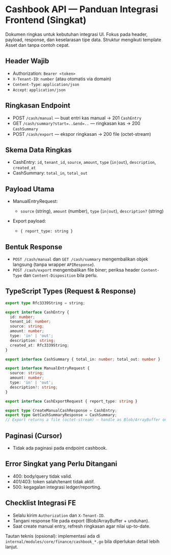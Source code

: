 # Cashbook API — Panduan Integrasi Frontend (Singkat)

Dokumen ringkas untuk kebutuhan integrasi UI. Fokus pada header, payload, response, dan keselarasan tipe data. Struktur mengikuti template Asset dan tanpa contoh cepat.

## Header Wajib

- Authorization: `Bearer <token>`
- `X-Tenant-ID`: `number` (atau otomatis via domain)
- `Content-Type`: `application/json`
- `Accept`: `application/json`

## Ringkasan Endpoint

- POST `/cash/manual` — buat entri kas manual → 201 `CashEntry`
- GET `/cash/summary?start=..&end=..` — ringkasan kas → 200 `CashSummary`
- POST `/cash/export` — ekspor ringkasan → 200 file (octet-stream)

## Skema Data Ringkas

- CashEntry: `id`, `tenant_id`, `source`, `amount`, `type` (`in|out`), `description`, `created_at`
- CashSummary: `total_in`, `total_out`

## Payload Utama

- ManualEntryRequest:
  - `source` (string), `amount` (number), `type` (`in|out`), `description?` (string)

- Export payload:
  - `{ report_type: string }`

## Bentuk Response

- `POST /cash/manual` dan `GET /cash/summary` mengembalikan objek langsung (tanpa wrapper `APIResponse`).
- `POST /cash/export` mengembalikan file biner; periksa header `Content-Type` dan `Content-Disposition` bila perlu.

## TypeScript Types (Request & Response)

```ts
export type Rfc3339String = string;

export interface CashEntry {
  id: number;
  tenant_id: number;
  source: string;
  amount: number;
  type: 'in' | 'out';
  description: string;
  created_at: Rfc3339String;
}

export interface CashSummary { total_in: number; total_out: number }

export interface ManualEntryRequest {
  source: string;
  amount: number;
  type: 'in' | 'out';
  description?: string;
}

export interface CashExportRequest { report_type: string }

export type CreateManualCashResponse = CashEntry;
export type GetCashSummaryResponse = CashSummary;
// Export returns a file (octet-stream) — handle as Blob/ArrayBuffer on FE
```

## Paginasi (Cursor)

- Tidak ada paginasi pada endpoint cashbook.

## Error Singkat yang Perlu Ditangani

- 400: body/query tidak valid.
- 401/403: token salah/tenant tidak aktif.
- 500: kegagalan integrasi ledger/reporting.

## Checklist Integrasi FE

- Selalu kirim `Authorization` dan `X-Tenant-ID`.
- Tangani response file pada export (Blob/ArrayBuffer + unduhan).
- Saat create manual entry, refresh ringkasan agar nilai up-to-date.

Tautan teknis (opsional): implementasi ada di `internal/modules/core/finance/cashbook_*.go` bila diperlukan detail lebih lanjut.
